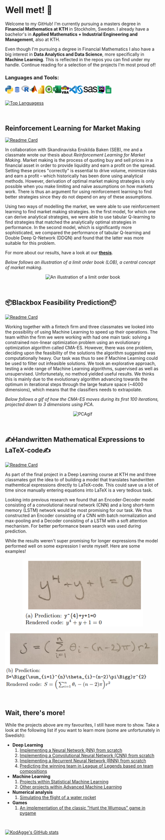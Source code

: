 # Well met! 👋

Welcome to my GitHub! I'm currently pursuing a masters degree in **Financial Mathematics at KTH** in Stockholm, Sweden. I already have a bachelor's in **Applied Mathematics + Industrial Engineering and Management**, also at KTH. 

Even though I'm pursuing a degree in Financial Mathematics I also have a big interest in **Data Analytics and Data Science**, more specifically in **Machine Learning**. This is reflected in the repos you can find under my handle. Continue reading for a selection of the projects I'm most proud of!

### Languages and Tools:

[<img align="left" alt="Python" width="26px" src="https://github.com/KodAgge/KodAgge/blob/main/images/python.png" />]()
[<img align="left" alt="SQL" width="26px" src="https://github.com/KodAgge/KodAgge/blob/main/images/sql2.png" />]()
[<img align="left" alt="R" width="26px" src="https://github.com/KodAgge/KodAgge/blob/main/images/r.png" />]()
[<img align="left" alt="Matlab" width="26px" src="https://github.com/KodAgge/KodAgge/blob/main/images/matlab.png" />]()
[<img align="left" alt="PowerBI" width="26px" src="https://github.com/KodAgge/KodAgge/blob/main/images/powerbi.png" />]()
[<img align="left" alt="Qlik" width="26px" src="https://github.com/KodAgge/KodAgge/blob/main/images/qlik4.png" />]()
[<img align="left" alt="Excel" width="26px" src="https://github.com/KodAgge/KodAgge/blob/main/images/excel.png" />]()
[<img align="left" alt="VBA" width="26px" src="https://github.com/KodAgge/KodAgge/blob/main/images/vba.svg" />]()
[<img align="left" alt="Visual Studio Code" width="26px" src="https://github.com/KodAgge/KodAgge/blob/main/images/vsc.png" />]()
[<img align="left" alt="SAS" width="66px" src="https://github.com/KodAgge/KodAgge/blob/main/images/sas.png" />]()
[<img align="left" alt="Data Grip" width="26px" src="https://github.com/KodAgge/KodAgge/blob/main/images/datagrip.png" />]()
[<img align="left" alt="Google Sheets" width="19px" src="https://github.com/KodAgge/KodAgge/blob/main/images/googlesheets.png" />]()

<br><br>

[![Top Languagess](https://github-readme-stats.vercel.app/api/top-langs/?username=KodAgge&layout=compact&hide=jupyter%20notebook&include_all_commits=true&count_private=true&title_color=000000)](https://github.com/KodAgge/)

<br>

## Reinforcement Learning for Market Making

[![Readme Card](https://github-readme-stats.vercel.app/api/pin/?username=KodAgge&repo=Reinforcement-Learning-for-Market-Making&title_color=000000)](https://github.com/KodAgge/Reinforcement-Learning-for-Market-Making)

In collaboration with Skandinaviska Enskilda Baken (SEB), me and a classmate wrote our thesis about *Reinforcement Learning for Market Making*. Market making is the process of quoting buy and sell prices in a financial asset in order to provide liquidity and earn a profit on the spread. Setting these prices "correctly" is essential to drive volume, minimize risks and earn a profit &ndash; which historically has been done using analytical methods. However, derivation of optimal market making strategies is only possible when you make limiting and naïve assumptions on how markets work. There is thus an argument for using reinforcement learning to find better strategies since they do not depend on any of these assumptions.

Using two ways of modelling the market, we were able to use reinforcement learning to find market making strategies. In the first model, for which one can derive analytical strategies, we were able to use tabular Q-learning to find strategies that matched the analytically optimal strategies in performance. In the second model, which is significantly more sophisticated, we compared the performance of tabular Q-learning and Double Deep Q-Network (DDQN) and found that the latter was more suitable for this problem.

For more about our results, have a look at our **[thesis](https://github.com/KodAgge/Reinforcement-Learning-for-Market-Making/blob/main/Reinforcement%20Learning%20for%20Market%20Making.pdf)**.

_Below follows an illustration of a limit order book (LOB), a central concept of market making_.

<p align="center">
  <img src="/images/LOBIllustration" alt="An illustration of a limit order book" width="750"/>
</p>

<br>

## 📦Blackbox Feasibility Prediction📦

[![Readme Card](https://github-readme-stats.vercel.app/api/pin/?username=KodAgge&repo=Feasibility-Prediction&title_color=000000)](https://github.com/KodAgge/Feasibility-Prediction)

Working together with a fintech firm and three classmates we looked into the possibility of using Machine Learning to speed up their operations. The team within the firm we were working with had one main task: solving a constrained non-linear optimization problem using an evolutionary optimization algorithm called CMA-ES. However, there was one problem, deciding upon the feasibility of the solutions the algorithm suggested was computationally heavy. Our task was thus to see if Machine Learning could be used to filter out infeasible solutions. We took an explorative approach, testing a wide range of Machine Learning algorithms, supervised as well as unsupervised. Unfortunetaly, no method yielded useful results. We thinks this is mainly due to the evolutionary algorithm advancing towards the optimum in iterational steps through the large feature space (~4000 dimensions), which means that the classifiers needs to extrapolate.

_Below follows a gif of how the CMA-ES moves during its first 100 iterations, projected down to 3 dimensions using PCA_.

<p align="center">
  <img src="/images/PCA.gif" alt="PCAgif" width="750"/>
</p>

<br>

## ✍️Handwritten Mathematical Expressions to LaTeX-code✍️

[![Readme Card](https://github-readme-stats.vercel.app/api/pin/?username=KodAgge&repo=Img2Latex&title_color=000000)](https://github.com/KodAgge/Img2Latex)

As part of the final project in a Deep Learning course at KTH me and three classmates got the idea to of building a model that translates handwritten mathemtical expressions directly to LaTeX-code. This could save us a lot of time since manually entering equations into LaTeX is a very tedious task.

Looking into previous research we found that an Encoder-Decoder model consisting of a convolutional neural network (CNN) and a long short-term memory (LSTM) network would be most promising for our task. We thus constructed an Encoder consisting of a CNN with batch normalization and max-pooling and a Decoder consisting of a LSTM with a soft attention mechanism. For better performance beam search was used during prediction.

While the results weren't super promising for longer expressions the model performed well on some expression I wrote myself. Here are some examples!

<p align="center">
  <img src="/images/result_a.PNG" alt="Results A"/>
</p>
<p align="center">
  <img src="/images/result_b.PNG" alt="Results B"/>
</p>

<br>

<!-- ## 📰Re-Implementation of Latent Dirichlet Allocation📰

[![Readme Card](https://github-readme-stats.vercel.app/api/pin/?username=Javigsv&repo=LDA_AdML&title_color=000000)](https://github.com/Javigsv/LDA_AdML)

  
In the final project of a course in Advanced Machine Learning the task was to replicate the results of a famous paper within Machine Learning. Me and three classmates chose the 
[(2003) Blei et. al. paper Latent Dirichlet Allocation](https://github.com/Javigsv/LDA_AdML/blob/main/LDA%20paper.pdf) which introduced the LDA model; a model that was created for topic modelling in large corpora in order to find low-dimensional representations of documents while retaining statistical relationships useful for tasks relating to information retrieval.

Due to the model being intractible one needs to use some kind of approximation technique. We thus used an Variational Inference - Expectation Maximization (VI-EM) alogrithm.

We also looked at possibilites to extend upon the original paper. One thing we achieved was plotting topics' popularity over time. _Below follows such a plot for three topics._

<p align="center">
  <img src="/images/topicsovertime.png" alt="Topics over time" width="500"/>
</p>

<br> -->

## Wait, there's more!

While the projects above are my favourites, I still have more to show. Take a look at the following list if you want to learn more (some are unfortunately in Swedish):

* **Deep Learning**
  1. [Implementing a Neural Network (NN) from scratch](https://github.com/KodAgge/NNs-in-matlab)
  2. [Implementing a Convolutional Neural Network (CNN) from scratch](https://github.com/KodAgge/CNNs-in-matlab)
  3. [Implementing a Recurrent Neural Network (RNN) from scratch](https://github.com/KodAgge/RNNs-in-matlab)
  4. [Predicting the winning team in League of Legends based on team compositions](https://github.com/KodAgge/TeamCompositions)
* **Machine Learning**
  1. [Projects within Statistical Machine Learning](https://github.com/KodAgge/StatisticalMachineLearning)
  2. [Other projects within Advanced Machine Learning](https://github.com/KodAgge/AdvancedMachineLearning)
* **Numerical analysis**
  1. [Simulating the flight of a water rocket](https://github.com/KodAgge/WaterRocketSimulation)
* **Games**
  1. [An implementation of the classic "Hunt the Wumpus" game in pygame](https://github.com/KodAgge/Wumpus)

<br>

[![KodAgge's GitHub stats](https://github-readme-stats.vercel.app/api?username=KodAgge&hide=issues&count_private=true&show_icons=true&title_color=000000)](https://github.com/KodAgge/) 

<!--
**KodAgge/KodAgge** is a ✨ _special_ ✨ repository because its `README.md` (this file) appears on your GitHub profile.

Here are some ideas to get you started:

- 🔭 I’m currently working on ...
- 🌱 I’m currently learning ...
- 👯 I’m looking to collaborate on ...
- 🤔 I’m looking for help with ...
- 💬 Ask me about ...
- 📫 How to reach me: ...
- 😄 Pronouns: ...
- ⚡ Fun fact: ...
-->
